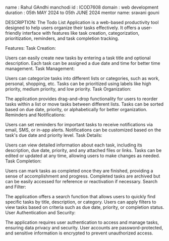 name       : Rahul GAndhi manchodi
id         : ICOD7608
domain     : web development
duration   : 05th MAY 2024 to 05th JUNE 2024
mentor name: sravani gouni

DESCRIPTION:
        The Todo List Application is a web-based productivity tool designed to help users organize their tasks effectively.
        It offers a user-friendly interface with features like task creation, categorization, prioritization, reminders, and task completion tracking.

Features:
Task Creation:

Users can easily create new tasks by entering a task title and optional description.
Each task can be assigned a due date and time for better time management.
Task Management:

Users can categorize tasks into different lists or categories, such as work, personal, shopping, etc.
Tasks can be prioritized using labels like high priority, medium priority, and low priority.
Task Organization:

The application provides drag-and-drop functionality for users to reorder tasks within a list or move tasks between different lists.
Tasks can be sorted based on due date, priority, or alphabetically for better organization.
Reminders and Notifications:

Users can set reminders for important tasks to receive notifications via email, SMS, or in-app alerts.
Notifications can be customized based on the task's due date and priority level.
Task Details:

Users can view detailed information about each task, including its description, due date, priority, and any attached files or links.
Tasks can be edited or updated at any time, allowing users to make changes as needed.
Task Completion:

Users can mark tasks as completed once they are finished, providing a sense of accomplishment and progress.
Completed tasks are archived but can be easily accessed for reference or reactivation if necessary.
Search and Filter:

The application offers a search function that allows users to quickly find specific tasks by title, description, or category.
Users can apply filters to view tasks based on criteria such as due date, priority, or completion status.
User Authentication and Security:

The application requires user authentication to access and manage tasks, ensuring data privacy and security.
User accounts are password-protected, and sensitive information is encrypted to prevent unauthorized access.
